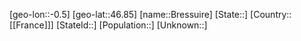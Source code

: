 ﻿---
location: [46.85,-0.5]
type: City
tags:
- geo/City


SpocWebEntityId: 29340
isDeleted: false
confidential: public

---
[geo-lon::-0.5]
[geo-lat::46.85]
[name::Bressuire]
[State::]
[Country::[[France]]]
[StateId::]
[Population::]
[Unknown::]

